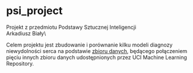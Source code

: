 # psi_project
Projekt z przedmiotu Podstawy Sztucznej Inteligencji\
Arkadiusz Biały\

Celem projektu jest zbudowanie i porównanie kilku modeli diagnozy niewydolności serca na podstawie [zbioru danych](https://www.kaggle.com/datasets/fedesoriano/heart-failure-prediction), będącego połączeniem pięciu innych zbioru danych udostępnionych przez UCI Machine Learning Repository.
